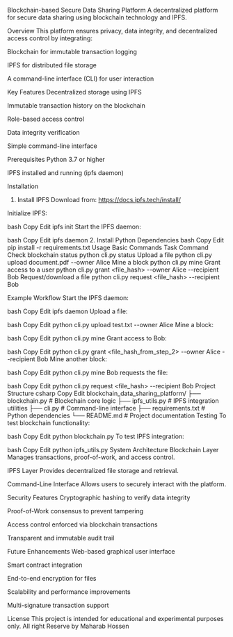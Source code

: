 Blockchain-based Secure Data Sharing Platform
A decentralized platform for secure data sharing using blockchain technology and IPFS.

Overview
This platform ensures privacy, data integrity, and decentralized access control by integrating:

Blockchain for immutable transaction logging

IPFS for distributed file storage

A command-line interface (CLI) for user interaction

Key Features
Decentralized storage using IPFS

Immutable transaction history on the blockchain

Role-based access control

Data integrity verification

Simple command-line interface

Prerequisites
Python 3.7 or higher

IPFS installed and running (ipfs daemon)

Installation
1. Install IPFS
Download from: https://docs.ipfs.tech/install/

Initialize IPFS:

bash
Copy
Edit
ipfs init
Start the IPFS daemon:

bash
Copy
Edit
ipfs daemon
2. Install Python Dependencies
bash
Copy
Edit
pip install -r requirements.txt
Usage
Basic Commands
Task	Command
Check blockchain status	python cli.py status
Upload a file	python cli.py upload document.pdf --owner Alice
Mine a block	python cli.py mine
Grant access to a user	python cli.py grant <file_hash> --owner Alice --recipient Bob
Request/download a file	python cli.py request <file_hash> --recipient Bob

Example Workflow
Start the IPFS daemon:

bash
Copy
Edit
ipfs daemon
Upload a file:

bash
Copy
Edit
python cli.py upload test.txt --owner Alice
Mine a block:

bash
Copy
Edit
python cli.py mine
Grant access to Bob:

bash
Copy
Edit
python cli.py grant <file_hash_from_step_2> --owner Alice --recipient Bob
Mine another block:

bash
Copy
Edit
python cli.py mine
Bob requests the file:

bash
Copy
Edit
python cli.py request <file_hash> --recipient Bob
Project Structure
csharp
Copy
Edit
blockchain_data_sharing_platform/
├── blockchain.py        # Blockchain core logic
├── ipfs_utils.py        # IPFS integration utilities
├── cli.py               # Command-line interface
├── requirements.txt     # Python dependencies
└── README.md            # Project documentation
Testing
To test blockchain functionality:

bash
Copy
Edit
python blockchain.py
To test IPFS integration:

bash
Copy
Edit
python ipfs_utils.py
System Architecture
Blockchain Layer
Manages transactions, proof-of-work, and access control.

IPFS Layer
Provides decentralized file storage and retrieval.

Command-Line Interface
Allows users to securely interact with the platform.

Security Features
Cryptographic hashing to verify data integrity

Proof-of-Work consensus to prevent tampering

Access control enforced via blockchain transactions

Transparent and immutable audit trail

Future Enhancements
Web-based graphical user interface

Smart contract integration

End-to-end encryption for files

Scalability and performance improvements

Multi-signature transaction support

License
This project is intended for educational and experimental purposes only.
All right Reserve by Maharab Hossen
